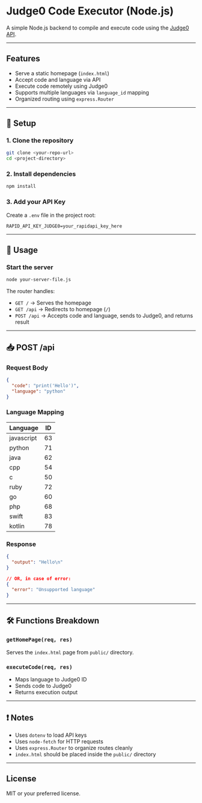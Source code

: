 # Judge0 Code Executor (Node.js)

A simple Node.js backend to compile and execute code using the [Judge0 API](https://judge0.com/).

---

## Features

- Serve a static homepage (`index.html`)
- Accept code and language via API
- Execute code remotely using Judge0
- Supports multiple languages via `language_id` mapping
- Organized routing using `express.Router`

---

## 🔧 Setup

### 1. Clone the repository

```bash
git clone <your-repo-url>
cd <project-directory>
```

### 2. Install dependencies

```bash
npm install
```

### 3. Add your API Key

Create a `.env` file in the project root:

```env
RAPID_API_KEY_JUDGE0=your_rapidapi_key_here
```

---

## 🚀 Usage

### Start the server

```bash
node your-server-file.js
```

The router handles:
- `GET /` → Serves the homepage
- `GET /api` → Redirects to homepage (`/`)
- `POST /api` → Accepts code and language, sends to Judge0, and returns result

---

## 📥 POST /api

### Request Body

```json
{
  "code": "print('Hello')",
  "language": "python"
}
```

### Language Mapping

| Language   | ID |
| ---------- | -- |
| javascript | 63 |
| python     | 71 |
| java       | 62 |
| cpp        | 54 |
| c          | 50 |
| ruby       | 72 |
| go         | 60 |
| php        | 68 |
| swift      | 83 |
| kotlin     | 78 |

### Response

```json
{
  "output": "Hello\n"
}

// OR, in case of error:
{
  "error": "Unsupported language"
}
```

---

## 🛠 Functions Breakdown

### `getHomePage(req, res)`
Serves the `index.html` page from `public/` directory.

### `executeCode(req, res)`
- Maps language to Judge0 ID
- Sends code to Judge0
- Returns execution output

---

## ❗ Notes

- Uses `dotenv` to load API keys
- Uses `node-fetch` for HTTP requests
- Uses `express.Router` to organize routes cleanly
- `index.html` should be placed inside the `public/` directory

---

## License

MIT or your preferred license.

